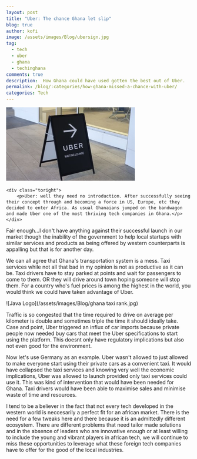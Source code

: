 ```yaml
---
layout: post
title: "Uber: The chance Ghana let slip"
blog: true
author: kofi
image: /assets/images/Blog/ubersign.jpg
tag:
  - tech
  - uber
  - ghana
  - techinghana
comments: true
description:  How Ghana could have used gotten the best out of Uber.
permalink: /blog/:categories/how-ghana-missed-a-chance-with-uber/
categories: Tech
---
```


<div class="side-by-side">
    <div class="toleft">
        <img class="image" src="/assets/images/Blog/ubersign.jpg" alt="Uber Ghana">
    </div>

    <div class="toright">
        <p>Uber: well they need no introduction. After successfully seeing their concept through and becoming a force in US, Europe, etc they decided to enter Africa. As usual Ghanaians jumped on the bandwagon and made Uber one of the most thriving tech companies in Ghana.</p>
    </div>
</div>

<div class="breaker"></div>


Fair enough...I don't have anything against their successful launch in our market though the inability of 
the government to help local startups with similar services and products as being offered by western counterparts is appalling but that is for another day.

We can all agree that Ghana's transportation system is a mess. Taxi services while not all that bad in my opinion is not as productive as it can be. Taxi drivers have to stay parked at points and wait for passengers to come to them. OR they will drive around town hoping someone will stop them. For a country who's fuel prices is among the highest in the world, you would think we could have taken advantage of Uber.

![Java Logo](/assets/images/Blog/ghana taxi rank.jpg)

Traffic is so congested that the time required to drive on average per kilometer is double and sometimes triple the time it should ideally take. Case and point, Uber triggered an influx of car imports because private people now needed buy cars that meet the Uber specifications to start using the platform. This doesnt only have regulatory implications but also not even good for the environment. 

Now let's use Germany as an example. Uber wasn't allowed to just allowed to make everyone start using their private cars as a convenient taxi. It would have collapsed the taxi services and knowing very well the economic implications, Uber was allowed to launch provided only taxi services could use it. This was kind of intervention that would have been needed for Ghana. Taxi drivers would have been able to maximise sales and minimise waste of time and resources.

I tend to be a believer in the fact that not every tech developed in the western world is neccesarily a perfect fit for an african market. There is the need for a few tweaks here and there because it is an admittedly different ecosystem. There are different problems that need tailor made solutions and in the absence of leaders who are innovative enough or at least willing to include the young and vibrant players in african tech, we will continue to miss these opportunities to leverage what these foreign tech companies have to offer for the good of the local industries.
